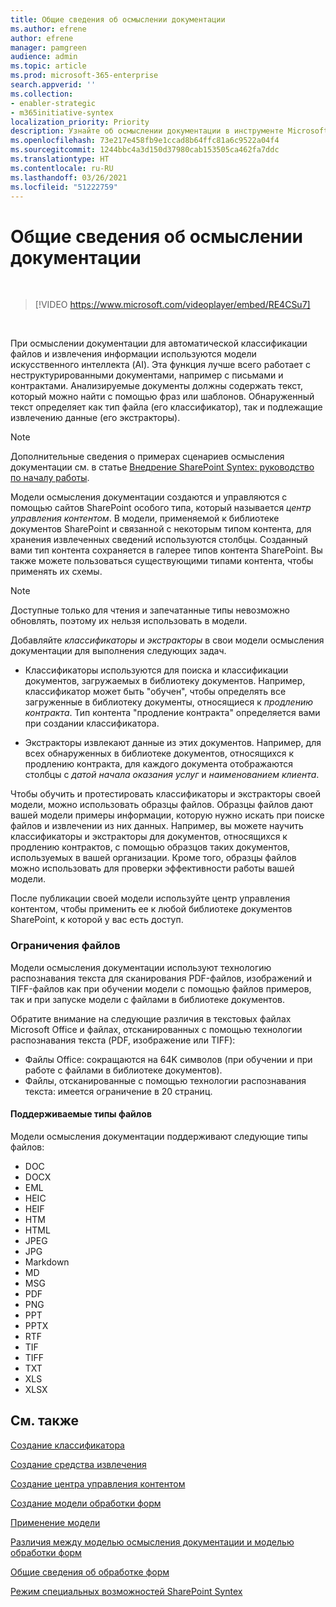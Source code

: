 ```yaml
---
title: Общие сведения об осмыслении документации
ms.author: efrene
author: efrene
manager: pamgreen
audience: admin
ms.topic: article
ms.prod: microsoft-365-enterprise
search.appverid: ''
ms.collection:
- enabler-strategic
- m365initiative-syntex
localization_priority: Priority
description: Узнайте об осмыслении документации в инструменте Microsoft SharePoint Syntex.
ms.openlocfilehash: 73e217e458fb9e1ccad8b64ffc81a6c9522a04f4
ms.sourcegitcommit: 1244bbc4a3d150d37980cab153505ca462fa7ddc
ms.translationtype: HT
ms.contentlocale: ru-RU
ms.lasthandoff: 03/26/2021
ms.locfileid: "51222759"
---
```

# <a name="document-understanding-overview"></a>Общие сведения об осмыслении документации


</br>

> [!VIDEO https://www.microsoft.com/videoplayer/embed/RE4CSu7] 

</br>

При осмыслении документации для автоматической классификации файлов и извлечения информации используются модели искусственного интеллекта (AI). Эта функция лучше всего работает с неструктурированными документами, например с письмами и контрактами. Анализируемые документы должны содержать текст, который можно найти с помощью фраз или шаблонов. Обнаруженный текст определяет как тип файла (его классификатор), так и подлежащие извлечению данные (его экстракторы).

> [!NOTE]
> Дополнительные сведения о примерах сценариев осмысления документации см. в статье [Внедрение SharePoint Syntex: руководство по началу работы](./adoption-getstarted.md).

Модели осмысления документации создаются и управляются с помощью сайтов SharePoint особого типа, который называется *центр управления контентом*. В модели, применяемой к библиотеке документов SharePoint и связанной с некоторым типом контента, для хранения извлеченных сведений используются столбцы. Созданный вами тип контента сохраняется в галерее типов контента SharePoint. Вы также можете пользоваться существующими типами контента, чтобы применять их схемы.

> [!NOTE]
> Доступные только для чтения и запечатанные типы невозможно обновлять, поэтому их нельзя использовать в модели.

Добавляйте *классификаторы* и *экстракторы* в свои модели осмысления документации для выполнения следующих задач. 

- Классификаторы используются для поиска и классификации документов, загружаемых в библиотеку документов. Например, классификатор может быть "обучен", чтобы определять все загруженные в библиотеку документы, относящиеся к *продлению контракта*. Тип контента "продление контракта" определяется вами при создании классификатора.

- Экстракторы извлекают данные из этих документов. Например, для всех обнаруженных в библиотеке документов, относящихся к продлению контракта, для каждого документа отображаются столбцы с *датой начала оказания услуг* и *наименованием клиента*. 

Чтобы обучить и протестировать классификаторы и экстракторы своей модели, можно использовать образцы файлов. Образцы файлов дают вашей модели примеры информации, которую нужно искать при поиске файлов и извлечении из них данных. Например, вы можете научить классификаторы и экстракторы для документов, относящихся к продлению контрактов, с помощью образцов таких документов, используемых в вашей организации. Кроме того, образцы файлов можно использовать для проверки эффективности работы вашей модели.

После публикации своей модели используйте центр управления контентом, чтобы применить ее к любой библиотеке документов SharePoint, к которой у вас есть доступ.  

### <a name="file-limitations"></a>Ограничения файлов

Модели осмысления документации используют технологию распознавания текста для сканирования PDF-файлов, изображений и TIFF-файлов как при обучении модели с помощью файлов примеров, так и при запуске модели с файлами в библиотеке документов.

Обратите внимание на следующие различия в текстовых файлах Microsoft Office и файлах, отсканированных с помощью технологии распознавания текста (PDF, изображение или TIFF):

- Файлы Office: сокращаются на 64K символов (при обучении и при работе с файлами в библиотеке документов).
- Файлы, отсканированные с помощью технологии распознавания текста: имеется ограничение в 20 страниц.  

#### <a name="supported-file-types"></a>Поддерживаемые типы файлов

Модели осмысления документации поддерживают следующие типы файлов:

- DOC
- DOCX
- EML
- HEIC
- HEIF
- HTM
- HTML
- JPEG
- JPG
- Markdown
- MD
- MSG
- PDF
- PNG
- PPT
- PPTX
- RTF
- TIF
- TIFF
- TXT
- XLS
- XLSX



## <a name="see-also"></a>См. также
[Создание классификатора](create-a-classifier.md)

[Создание средства извлечения](create-an-extractor.md)

[Создание центра управления контентом](create-a-content-center.md)

[Создание модели обработки форм](create-a-form-processing-model.md)

[Применение модели](apply-a-model.md)   

[Различия между моделью осмысления документации и моделью обработки форм](difference-between-document-understanding-and-form-processing-model.md)
  
[Общие сведения об обработке форм](form-processing-overview.md)

[Режим специальных возможностей SharePoint Syntex](accessibility-mode.md)